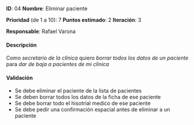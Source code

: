 **ID**: 04
**Nombre**: Eliminar paciente

**Prioridad** (de 1 a 10): 7
**Puntos estimado**: 2
**Iteración**: 3

**Responsable**: Rafael Varona

#### Descripción

Como *secretario de la clínica* quiero *borrar todos los datos de un paciente* para *dar de baja a pacientes de mi clinica*

#### Validación

* Se debe eliminar el paciente de la lista de pacientes
* Se deben borrar todos los datos de la ficha de ese paciente
* Se debe borrar todo el hisotrial medico de ese paciente
* Se debe pedir una confirmación espacial antes de eliminar a un paciente

